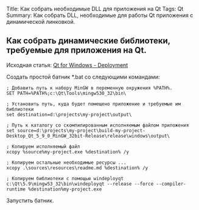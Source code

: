 Title: Как собрать необходимые DLL для приложения на Qt
Tags: Qt
Summary: Как собрать DLL, необходимые для работы Qt приложения с динамической линковкой.

## Как собрать динамические библиотеки, требуемые для приложения на Qt.

Исходная статья: [Qt for Windows - Deployment](http://doc.qt.io/qt-5/windows-deployment.html)

Создать простой батник *.bat со следующими командами:

```
; Добавить путь к набору MinGW в переменную окружения %PATH%.
SET PATH=%PATH%;c:\Qt\Tools\mingw530_32\bin\

; Установить путь, куда будет помещено приложение и требуемые им библиотеки
set destination=d:\projects\my-project\output\

; Путь к каталогу со скомпилированным исполняемым файлом приложения
set source=d:\projects\my-project\build-my-project-Desktop_Qt_5_9_0_MinGW_32bit-Release\release\windows\output\

; Копируем исполняемый файл
xcopy %source%my-project.exe %destination% /y

; Копируем остальные необходимые ресурсы ...
xcopy .\sources\resources\readme.md %destination% /y

; Копируем библиотеки с помощью windeployqt
c:\Qt\5.9\mingw53_32\bin\windeployqt --release --force --compiler-runtime %destination%my-project.exe
```
Запустить батник.
